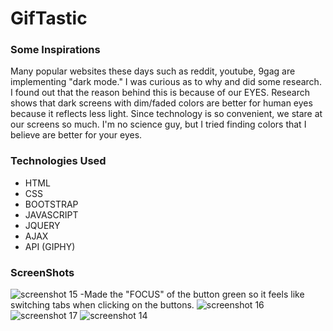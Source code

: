 # GifTastic
### Some Inspirations
Many popular websites these days such as reddit, youtube, 9gag are implementing "dark mode." I was curious as to why and did some research. I found out that the reason behind this is because of our EYES. Research shows that dark screens with dim/faded colors are better for human eyes because it reflects less light. Since technology is so convenient, we stare at our screens so much. I'm no science guy, but I tried finding colors that I believe are better for your eyes. 
### Technologies Used
- HTML
- CSS
- BOOTSTRAP
- JAVASCRIPT
- JQUERY
- AJAX
- API (GIPHY)
### ScreenShots
![screenshot 15](https://user-images.githubusercontent.com/40690696/46509486-d2115180-c7f7-11e8-9707-eba1a30454f8.png)
-Made the "FOCUS" of the button green so it feels like switching tabs when clicking on the buttons. 
![screenshot 16](https://user-images.githubusercontent.com/40690696/46509487-d2115180-c7f7-11e8-8d48-d6f4b762b497.png)
![screenshot 17](https://user-images.githubusercontent.com/40690696/46509488-d2a9e800-c7f7-11e8-8d0c-f85db366f2e9.png)
![screenshot 14](https://user-images.githubusercontent.com/40690696/46509489-d2a9e800-c7f7-11e8-86e1-c13e2501773f.png)
